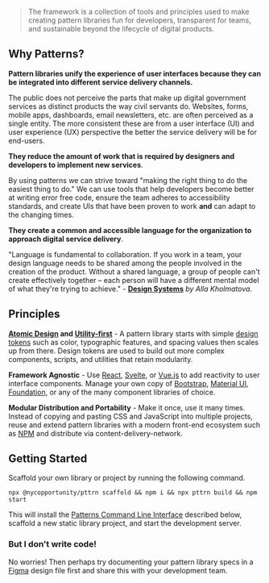 <blockquote class="mb-8"><p>The framework is a collection of tools and principles used to make creating pattern libraries fun for developers, transparent for teams, and sustainable beyond the lifecycle of digital products.</p></blockquote>

<!-- > The framework is a collection of tools and principles used to make creating pattern libraries fun for developers, transparent for teams, and sustainable beyond the lifecycle of digital products. -->

## Why Patterns?

<div class="shadow-up"><div class="color-primary-background border-navy p-4 h4 mb-3">

**Pattern libraries unify the experience of user interfaces because they can be integrated into different service delivery channels.**

</div></div>

The public does not perceive the parts that make up digital government services as distinct products the way civil servants do. Websites, forms, mobile apps, dashboards, email newsletters, etc. are often perceived as a single entity. The more consistent these are from a user interface (UI) and user experience (UX) perspective the better the service delivery will be for end-users.

<div class="shadow-up"><div class="color-primary-background border-navy p-4 h4 mb-3 mt-6">

**They reduce the amount of work that is required by designers and developers to implement new services**.

</div></div>

By using patterns we can strive toward "making the right thing to do the easiest thing to do." We can use tools that help developers become better at writing error free code, ensure the team adheres to accessibility standards, and create UIs that have been proven to work **and** can adapt to the changing times.

<div class="shadow-up"><div class="color-primary-background border-navy p-4 h4 mb-3 mt-6">

**They create a common and accessible language for the organization to approach digital service delivery**.

</div></div>

"Language is fundamental to collaboration. If you work in a team, your design language needs to be shared among the people involved in the creation of the product. Without a shared language, a group of people can't create effectively together – each person will have a different mental model of what they're trying to achieve." - [**Design Systems**](https://www.smashingmagazine.com/design-systems-book) *by Alla Kholmatova*.

## Principles

**[Atomic Design](https://atomicdesign.bradfrost.com/) and [Utility-first](https://tailwindcss.com/docs/utility-first)** - A pattern library starts with simple [design tokens](https://www.lightningdesignsystem.com/design-tokens/) such as color, typographic features, and spacing values then scales up from there. Design tokens are used to build out more complex components, scripts, and utilities that retain modularity.

**Framework Agnostic** - Use [React](https://reactjs.org), [Svelte](https://svelte.dev), or [Vue.js](https://vuejs.org) to add reactivity to user interface components. Manage your own copy of [Bootstrap](https://getbootstrap.com), [Material UI](https://mui.com), [Foundation](https://get.foundation/), or any of the many component libraries of choice.

**Modular Distribution and Portability** - Make it once, use it many times. Instead of copying and pasting CSS and JavaScript into multiple projects, reuse and extend pattern libraries with a modern front-end ecosystem such as [NPM](https://www.npmjs.com) and distribute via content-delivery-network.

## Getting Started

Scaffold your own library or project by running the following command.

```shell
npx @nycopportunity/pttrn scaffold && npm i && npx pttrn build && npm start
```

This will install the [Patterns Command Line Interface](https://github.com/cityofnewyork/patterns-cli) described below, scaffold a new static library project, and start the development server.

### But I don't write code!

No worries! Then perhaps try documenting your pattern library specs in a [Figma](https://www.figma.com/design-systems/) design file first and share this with your development team.
